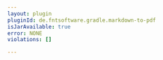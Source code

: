 ```yaml
---
layout: plugin
pluginId: de.fntsoftware.gradle.markdown-to-pdf
isJarAvailable: true
error: NONE
violations: []

---
```

